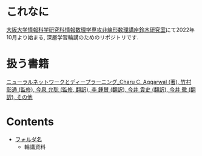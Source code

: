 # これなに
[大阪大学情報科学研究科情報数理学専攻非線形数理講座鈴木研究室](http://www-nomo.ist.osaka-u.ac.jp/)にて2022年10月より始まる, 深層学習輪講のためのリポジトリです.

# 扱う書籍
[ニューラルネットワークとディープラーニング_Charu C. Aggarwal (著), 竹村 彰通 (監修), 今泉 允聡  (監修, 翻訳), 李 鍾賛 (翻訳), 今井 貴史 (翻訳), 今井 徹 (翻訳), その他](https://www.amazon.co.jp/dp/4780607140/)

# Contents
- [フォルダ名]()
  - 輪講資料